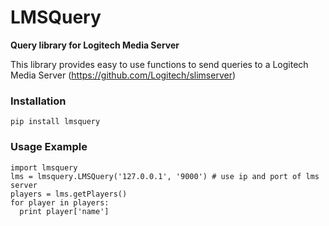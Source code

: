# LMSQuery
**Query library for Logitech Media Server**

This library provides easy to use functions to send queries to a Logitech Media Server (https://github.com/Logitech/slimserver)

### Installation
    pip install lmsquery

### Usage Example
    import lmsquery
    lms = lmsquery.LMSQuery('127.0.0.1', '9000') # use ip and port of lms server
    players = lms.getPlayers()
    for player in players:
      print player['name']
